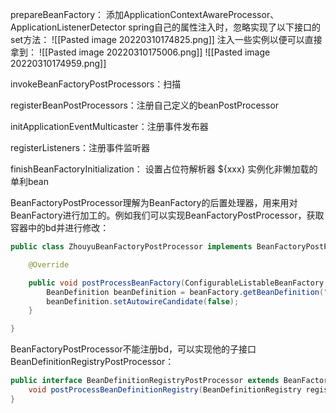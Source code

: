 prepareBeanFactory：
添加ApplicationContextAwareProcessor、ApplicationListenerDetector
spring自己的属性注入时，忽略实现了以下接口的set方法：
![[Pasted image 20220310174825.png]]
注入一些实例以便可以直接拿到：
![[Pasted image 20220310175006.png]]
![[Pasted image 20220310174959.png]]

invokeBeanFactoryPostProcessors：扫描

registerBeanPostProcessors：注册自己定义的beanPostProcessor

initApplicationEventMulticaster：注册事件发布器

registerListeners：注册事件监听器

finishBeanFactoryInitialization：
设置占位符解析器 ${xxx}
实例化非懒加载的单利bean


BeanFactoryPostProcessor理解为BeanFactory的后置处理器，用来用对BeanFactory进行加工的。例如我们可以实现BeanFactoryPostProcessor，获取容器中的bd并进行修改：
```java
public class ZhouyuBeanFactoryPostProcessor implements BeanFactoryPostProcessor {

    @Override

    public void postProcessBeanFactory(ConfigurableListableBeanFactory beanFactory) throws BeansException {
        BeanDefinition beanDefinition = beanFactory.getBeanDefinition("userService");
        beanDefinition.setAutowireCandidate(false);
    }

}
```
BeanFactoryPostProcessor不能注册bd，可以实现他的子接口BeanDefinitionRegistryPostProcessor：
```java
public interface BeanDefinitionRegistryPostProcessor extends BeanFactoryPostProcessor { 
    void postProcessBeanDefinitionRegistry(BeanDefinitionRegistry registry);
}
```